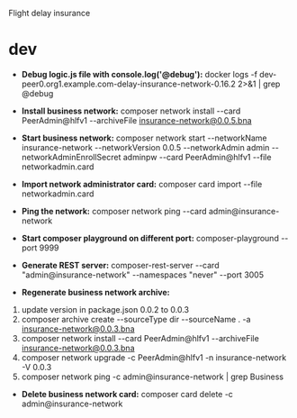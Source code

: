 
Flight delay insurance

# dev

- __Debug logic.js file with console.log('@debug'):__
docker logs -f dev-peer0.org1.example.com-delay-insurance-network-0.16.2 2>&1 | grep @debug

- __Install business network:__
composer network install --card PeerAdmin@hlfv1 --archiveFile insurance-network@0.0.5.bna

- __Start business network:__
composer network start --networkName insurance-network --networkVersion 0.0.5 --networkAdmin admin --networkAdminEnrollSecret adminpw --card PeerAdmin@hlfv1 --file networkadmin.card

- __Import network administrator card:__
composer card import --file networkadmin.card

- __Ping the network:__
composer network ping --card admin@insurance-network

- __Start composer playground on different port:__
composer-playground --port 9999

- __Generate REST server:__
composer-rest-server --card "admin@insurance-network" --namespaces "never" --port 3005 

- __Regenerate business network archive:__
1) update version in package.json 0.0.2 to 0.0.3
2) composer archive create --sourceType dir --sourceName . -a insurance-network@0.0.3.bna
3) composer network install --card PeerAdmin@hlfv1 --archiveFile insurance-network@0.0.3.bna
4) composer network upgrade -c PeerAdmin@hlfv1 -n insurance-network -V 0.0.3
5) composer network ping -c admin@insurance-network | grep Business

- __Delete business network card:__
composer card delete -c admin@insurance-network